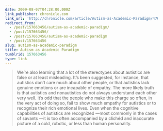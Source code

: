 ```yaml
---
date: 2009-08-07T04:28:00.000Z
link_publisher: chronicle.com
link_url: 'http://chronicle.com/article/Autism-as-Academic-Paradigm/47033/'
redirect_from:
  - /post/157663456/autism-as-academic-paradigm/
  - /post/157663456/
  - /post/157663456/autism-as-academic-paradigm
  - /post/157663456
slug: autism-as-academic-paradigm
title: Autism as Academic Paradigm
tumblrid: 157663456
type: link
---
```

<blockquote><p>We&rsquo;re also learning that a lot of the stereotypes about autistics are false or at least misleading. It&rsquo;s been suggested, for instance, that autistics don&rsquo;t care much about other people, or that autistics lack genuine emotions or are incapable of empathy. The more likely truth is that autistics and nonautistics do not always understand each other very well. It&rsquo;s odd that the people who make this charge so often, in the very act of doing so, fail to show much empathy for autistics or to recognize their rich emotional lives. Even when the cognitive capabilities of autistics are recognized —most commonly in the cases of savants —it is too often accompanied by a clichéd and inaccurate picture of a cold, robotic, or less than human personality.</p></blockquote>
